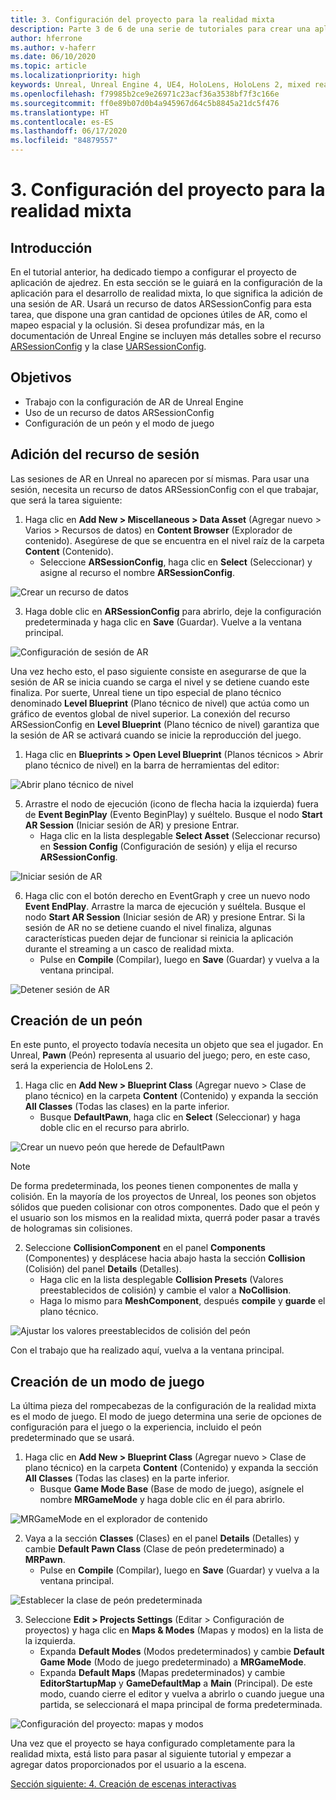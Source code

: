 ```yaml
---
title: 3. Configuración del proyecto para la realidad mixta
description: Parte 3 de 6 de una serie de tutoriales para crear una aplicación de ajedrez sencilla con Unreal Engine 4 y el complemento UX Tools de Mixed Reality Toolkit
author: hferrone
ms.author: v-haferr
ms.date: 06/10/2020
ms.topic: article
ms.localizationpriority: high
keywords: Unreal, Unreal Engine 4, UE4, HoloLens, HoloLens 2, mixed reality, tutorial, getting started, mrtk, uxt, UX Tools, documentation
ms.openlocfilehash: f79985b2ce9e26971c23acf36a3538bf7f3c166e
ms.sourcegitcommit: ff0e89b07d0b4a945967d64c5b8845a21dc5f476
ms.translationtype: HT
ms.contentlocale: es-ES
ms.lasthandoff: 06/17/2020
ms.locfileid: "84879557"
---
```

# <a name="3-setting-up-your-project-for-mixed-reality"></a>3. Configuración del proyecto para la realidad mixta

## <a name="overview"></a>Introducción

En el tutorial anterior, ha dedicado tiempo a configurar el proyecto de aplicación de ajedrez. En esta sección se le guiará en la configuración de la aplicación para el desarrollo de realidad mixta, lo que significa la adición de una sesión de AR. Usará un recurso de datos ARSessionConfig para esta tarea, que dispone una gran cantidad de opciones útiles de AR, como el mapeo espacial y la oclusión. Si desea profundizar más, en la documentación de Unreal Engine se incluyen más detalles sobre el recurso [ARSessionConfig](https://docs.unrealengine.com/en-US/PythonAPI/class/ARSessionConfig.html) y la clase [UARSessionConfig](https://docs.unrealengine.com/en-US/API/Runtime/AugmentedReality/UARSessionConfig/index.html).

## <a name="objectives"></a>Objetivos
* Trabajo con la configuración de AR de Unreal Engine 
* Uso de un recurso de datos ARSessionConfig
* Configuración de un peón y el modo de juego

## <a name="adding-the-session-asset"></a>Adición del recurso de sesión
Las sesiones de AR en Unreal no aparecen por sí mismas. Para usar una sesión, necesita un recurso de datos ARSessionConfig con el que trabajar, que será la tarea siguiente:

1. Haga clic en **Add New > Miscellaneous > Data Asset** (Agregar nuevo > Varios > Recursos de datos) en **Content Browser** (Explorador de contenido). Asegúrese de que se encuentra en el nivel raíz de la carpeta **Content** (Contenido). 
    * Seleccione **ARSessionConfig**, haga clic en **Select** (Seleccionar) y asigne al recurso el nombre **ARSessionConfig**.

![Crear un recurso de datos](images/unreal-uxt/3-createasset.PNG)

3. Haga doble clic en **ARSessionConfig** para abrirlo, deje la configuración predeterminada y haga clic en **Save** (Guardar). Vuelve a la ventana principal. 

![Configuración de sesión de AR](images/unreal-uxt/3-arsessionconfig.PNG)

Una vez hecho esto, el paso siguiente consiste en asegurarse de que la sesión de AR se inicia cuando se carga el nivel y se detiene cuando este finaliza. Por suerte, Unreal tiene un tipo especial de plano técnico denominado **Level Blueprint** (Plano técnico de nivel) que actúa como un gráfico de eventos global de nivel superior. La conexión del recurso ARSessionConfig en **Level Blueprint** (Plano técnico de nivel) garantiza que la sesión de AR se activará cuando se inicie la reproducción del juego.

1. Haga clic en **Blueprints > Open Level Blueprint** (Planos técnicos > Abrir plano técnico de nivel) en la barra de herramientas del editor: 

![Abrir plano técnico de nivel](images/unreal-uxt/3-level-blueprint.PNG)

5. Arrastre el nodo de ejecución (icono de flecha hacia la izquierda) fuera de **Event BeginPlay** (Evento BeginPlay) y suéltelo. Busque el nodo **Start AR Session** (Iniciar sesión de AR) y presione Entrar.  
    * Haga clic en la lista desplegable **Select Asset** (Seleccionar recurso) en **Session Config** (Configuración de sesión) y elija el recurso **ARSessionConfig**. 

![Iniciar sesión de AR](images/unreal-uxt/3-start-ar-session.PNG)

6. Haga clic con el botón derecho en EventGraph y cree un nuevo nodo **Event EndPlay**. Arrastre la marca de ejecución y suéltela. Busque el nodo **Start AR Session** (Iniciar sesión de AR) y presione Entrar. Si la sesión de AR no se detiene cuando el nivel finaliza, algunas características pueden dejar de funcionar si reinicia la aplicación durante el streaming a un casco de realidad mixta. 
    * Pulse en **Compile** (Compilar), luego en **Save** (Guardar) y vuelva a la ventana principal.

![Detener sesión de AR](images/unreal-uxt/3-stoparsession.PNG)

## <a name="create-a-pawn"></a>Creación de un peón
En este punto, el proyecto todavía necesita un objeto que sea el jugador. En Unreal, **Pawn** (Peón) representa al usuario del juego; pero, en este caso, será la experiencia de HoloLens 2.

1. Haga clic en **Add New > Blueprint Class** (Agregar nuevo > Clase de plano técnico) en la carpeta **Content** (Contenido) y expanda la sección **All Classes** (Todas las clases) en la parte inferior. 
    * Busque **DefaultPawn**, haga clic en **Select** (Seleccionar) y haga doble clic en el recurso para abrirlo. 

![Crear un nuevo peón que herede de DefaultPawn](images/unreal-uxt/3-defaultpawn.PNG)

> [!NOTE]
> De forma predeterminada, los peones tienen componentes de malla y colisión. En la mayoría de los proyectos de Unreal, los peones son objetos sólidos que pueden colisionar con otros componentes. Dado que el peón y el usuario son los mismos en la realidad mixta, querrá poder pasar a través de hologramas sin colisiones. 

2. Seleccione **CollisionComponent** en el panel **Components** (Componentes) y desplácese hacia abajo hasta la sección **Collision** (Colisión) del panel **Details** (Detalles). 
    * Haga clic en la lista desplegable **Collision Presets** (Valores preestablecidos de colisión) y cambie el valor a **NoCollision**. 
    * Haga lo mismo para **MeshComponent**, después **compile** y **guarde** el plano técnico. 

![Ajustar los valores preestablecidos de colisión del peón](images/unreal-uxt/3-nocollision.PNG)

Con el trabajo que ha realizado aquí, vuelva a la ventana principal.

## <a name="create-a-game-mode"></a>Creación de un modo de juego
La última pieza del rompecabezas de la configuración de la realidad mixta es el modo de juego. El modo de juego determina una serie de opciones de configuración para el juego o la experiencia, incluido el peón predeterminado que se usará.

1.  Haga clic en **Add New > Blueprint Class** (Agregar nuevo > Clase de plano técnico) en la carpeta **Content** (Contenido) y expanda la sección **All Classes** (Todas las clases) en la parte inferior. 
    * Busque **Game Mode Base** (Base de modo de juego), asígnele el nombre **MRGameMode** y haga doble clic en él para abrirlo. 

![MRGameMode en el explorador de contenido](images/unreal-uxt/3-gamemode.PNG)

2.  Vaya a la sección **Classes** (Clases) en el panel **Details** (Detalles) y cambie **Default Pawn Class** (Clase de peón predeterminado) a **MRPawn**. 
    * Pulse en **Compile** (Compilar), luego en **Save** (Guardar) y vuelva a la ventana principal. 

![Establecer la clase de peón predeterminada](images/unreal-uxt/3-setpawn.PNG)

3.  Seleccione **Edit > Projects Settings** (Editar > Configuración de proyectos) y haga clic en **Maps & Modes** (Mapas y modos) en la lista de la izquierda. 
    * Expanda **Default Modes** (Modos predeterminados) y cambie **Default Game Mode** (Modo de juego predeterminado) a **MRGameMode**. 
    * Expanda **Default Maps** (Mapas predeterminados) y cambie **EditorStartupMap** y **GameDefaultMap** a **Main** (Principal). De este modo, cuando cierre el editor y vuelva a abrirlo o cuando juegue una partida, se seleccionará el mapa principal de forma predeterminada.

![Configuración del proyecto: mapas y modos](images/unreal-uxt/3-mapsandmodes.PNG)

Una vez que el proyecto se haya configurado completamente para la realidad mixta, está listo para pasar al siguiente tutorial y empezar a agregar datos proporcionados por el usuario a la escena. 

[Sección siguiente: 4. Creación de escenas interactivas](unreal-uxt-ch4.md)